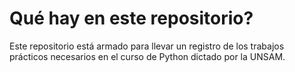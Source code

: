 # Qué hay en este repositorio?

Este repositorio está armado para llevar un registro de los trabajos prácticos necesarios en el curso de Python dictado por la UNSAM.